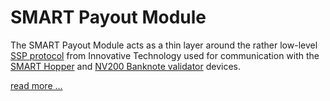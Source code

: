 # SMART Payout Module

The SMART Payout Module  acts as a thin layer
around the rather low-level [SSP protocol][itl-ssp]
from Innovative Technology used for communication with the [SMART Hopper][itl-hw-hopper]
and [NV200 Banknote validator][itl-hw-validator] devices.

[read more ...](docs/overview.md)

[itl-ssp]: http://innovative-technology.com/product-files/ssp-manuals/smart-payout-ssp-manual.pdf
[itl-hw-hopper]: http://innovative-technology.com/products/products-main/210-smart-hopper
[itl-hw-validator]: http://innovative-technology.com/products/products-main/90-nv200
